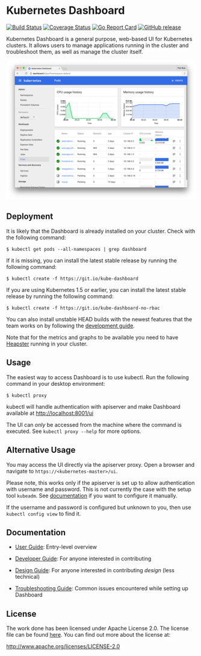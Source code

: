 # Kubernetes Dashboard
[![Build Status](https://travis-ci.org/kubernetes/dashboard.svg?branch=master)](https://travis-ci.org/kubernetes/dashboard)
[![Coverage Status](https://codecov.io/github/kubernetes/dashboard/coverage.svg?branch=master)](https://codecov.io/github/kubernetes/dashboard?branch=master)
[![Go Report Card](https://goreportcard.com/badge/github.com/kubernetes/dashboard)](https://goreportcard.com/report/github.com/kubernetes/dashboard)
[![GitHub release](https://img.shields.io/github/release/kubernetes/dashboard.svg)]()

Kubernetes Dashboard is a general purpose, web-based UI for Kubernetes clusters. It allows users to
manage applications running in the cluster and troubleshoot them, as well as manage the cluster
itself.

![Dashboard UI workloads page](docs/dashboard-ui.png)

## Deployment
It is likely that the Dashboard is already installed on your cluster. Check with the following command:
```shell
$ kubectl get pods --all-namespaces | grep dashboard
```

If it is missing, you can install the latest stable release by running the following command:
```shell
$ kubectl create -f https://git.io/kube-dashboard
```

If you are using Kubernetes 1.5 or earlier, you can install the latest stable release by running the following command:
```shell
$ kubectl create -f https://git.io/kube-dashboard-no-rbac
```

You can also install unstable HEAD builds with the newest features that the team works on by
following the [development guide](docs/devel/head-releases.md).

Note that for the metrics and graphs to be available you need to
have [Heapster](https://github.com/kubernetes/heapster/) running in your cluster.

## Usage
The easiest way to access Dashboard is to use kubectl. Run the following command in your desktop environment:
```shell
$ kubectl proxy
```
kubectl will handle authentication with apiserver and make Dashboard available at [http://localhost:8001/ui](http://localhost:8001/ui)

The UI can _only_ be accessed from the machine where the command is executed. See `kubectl proxy --help` for more options.

## Alternative Usage
You may access the UI directly via the apiserver proxy. Open a browser and navigate to `https://<kubernetes-master>/ui`.

Please note, this works only if the apiserver is set up to allow authentication with username and password. This is not currently the case with the setup tool `kubeadm`. See [documentation](http://kubernetes.io/docs/admin/authentication/) if you want to configure it manually.

If the username and password is configured but unknown to you, then use `kubectl config view` to find it.

## Documentation

* [User Guide](http://kubernetes.io/docs/user-guide/ui/): Entry-level overview

* [Developer Guide](docs/devel/README.md): For anyone interested in contributing

* [Design Guide](docs/design/README.md): For anyone interested in contributing _design_ (less technical)

* [Troubleshooting Guide](docs/user-guide/troubleshooting.md): Common issues encountered while setting up Dashboard

## License

The work done has been licensed under Apache License 2.0. The license file can be found
[here](LICENSE). You can find out more about the license at:

http://www.apache.org/licenses/LICENSE-2.0
